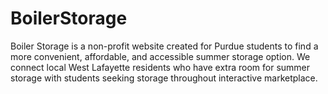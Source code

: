 # BoilerStorage
Boiler Storage is a non-profit website created for Purdue students to find a more convenient, affordable, and accessible summer storage option. We connect local West Lafayette residents who have extra room for summer storage with students seeking storage throughout interactive marketplace.
